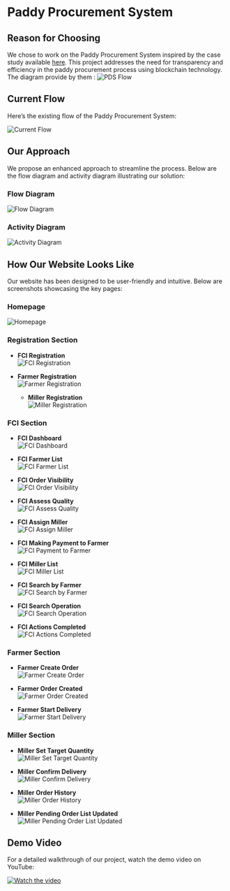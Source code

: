 # Paddy Procurement System

## Reason for Choosing
We chose to work on the Paddy Procurement System inspired by the case study available [here](https://blockchain.gov.in/Home/CaseStudy?CaseStudy=PDS). This project addresses the need for transparency and efficiency in the paddy procurement process using blockchain technology. The diagram provide by them :
![PDS Flow](./pds-image.png)


## Current Flow

Here’s the existing flow of the Paddy Procurement System:

![Current Flow](./current_flow.png)

## Our Approach

We propose an enhanced approach to streamline the process. Below are the flow diagram and activity diagram illustrating our solution:

### Flow Diagram
![Flow Diagram](./flow_diagram.png)

### Activity Diagram
![Activity Diagram](./activity_diagram.png)

## How Our Website Looks Like

Our website has been designed to be user-friendly and intuitive. Below are screenshots showcasing the key pages:

### Homepage
![Homepage](./homepage.png)

### Registration Section

- **FCI Registration**  
  ![FCI Registration](./fci_regd.png)

- **Farmer Registration**  
  ![Farmer Registration](./farmer_regd.png)

  - **Miller Registration**  
  ![Miller Registration](./miller_regd.png)

### FCI Section

- **FCI Dashboard**  
  ![FCI Dashboard](./fci_dashboard.png)

- **FCI Farmer List**  
  ![FCI Farmer List](./fci_farmerList.png)

- **FCI Order Visibility**  
  ![FCI Order Visibility](./fci_order_visible.png)

- **FCI Assess Quality**  
  ![FCI Assess Quality](./fci_assessQuality.png)

- **FCI Assign Miller**  
  ![FCI Assign Miller](./fci_assignMiller.png)

- **FCI Making Payment to Farmer**  
  ![FCI Payment to Farmer](./fci_makingPaymentToFarmer.png)

- **FCI Miller List**  
  ![FCI Miller List](./fci_millerList.png)

- **FCI Search by Farmer**  
  ![FCI Search by Farmer](./fci_searchByFarmer.png)

- **FCI Search Operation**  
  ![FCI Search Operation](./fci_searchOperation.png)

- **FCI Actions Completed**  
  ![FCI Actions Completed](./fci_actionsCompleted.png)

### Farmer Section

- **Farmer Create Order**  
  ![Farmer Create Order](./farmer_create_order.png)

- **Farmer Order Created**  
  ![Farmer Order Created](./farmer_order_created.png)

- **Farmer Start Delivery**  
  ![Farmer Start Delivery](./farmer_startDelivery.png)

### Miller Section

- **Miller Set Target Quantity**  
  ![Miller Set Target Quantity](./miller_setTargetQuant.png)

- **Miller Confirm Delivery**  
  ![Miller Confirm Delivery](./miller_confirmDeliveryy.png)

- **Miller Order History**  
  ![Miller Order History](./miller_orderHistory.png)

- **Miller Pending Order List Updated**  
  ![Miller Pending Order List Updated](./miller_pendingOrderListUpdated.png)

## Demo Video

For a detailed walkthrough of our project, watch the demo video on YouTube:

[![Watch the video]([https://img.youtube.com/vi/YOUTUBE_VIDEO_ID/maxresdefault.jpg)](https://www.youtube.com/watch?v=YOUTUBE_VIDEO_ID](https://youtu.be/57x8lfum6zA?si=93403tc_FFxxhBxl))
